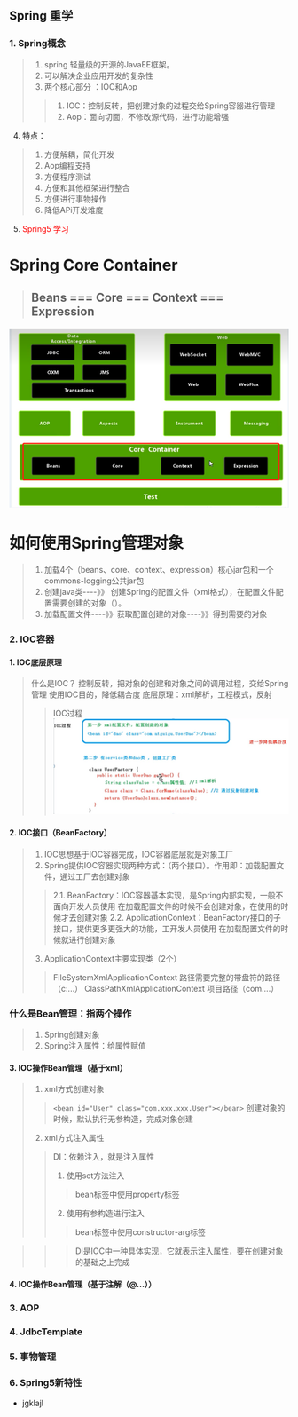 ## Spring 重学

### 1. Spring概念

> 1. spring 轻量级的开源的JavaEE框架。
>2. 可以解决企业应用开发的复杂性
>3. 两个核心部分 ：IOC和Aop
>> 1. IOC：控制反转，把创建对象的过程交给Spring容器进行管理
>>2. Aop：面向切面，不修改源代码，进行功能增强

4. 特点：

> 1. 方便解耦，简化开发
>2. Aop编程支持
>3. 方便程序测试
>4. 方便和其他框架进行整合
>5. 方便进行事物操作
>6. 降低APi开发难度

5. <font color=red>Spring5 学习</font>

# Spring Core Container

> ## Beans === Core === Context === Expression
<img src="./imgs/spring结构图.png">

# 如何使用Spring管理对象

> 1. 加载4个（beans、core、context、expression）核心jar包和一个commons-logging公共jar包
> 2. 创建java类----》》 创建Spring的配置文件（xml格式），在配置文件配置需要创建的对象（<bean id="" class=""/>）。
> 3. 加载配置文件----》》获取配置创建的对象----》》得到需要的对象

### 2. IOC容器

#### 1. IOC底层原理

> 什么是IOC？
> 控制反转，把对象的创建和对象之间的调用过程，交给Spring管理
> 使用IOC目的，降低耦合度
> 底层原理：xml解析，工程模式，反射
>> IOC过程 
>> <img src="./imgs/IOC过程.png">

#### 2. IOC接口（BeanFactory）
> 1. IOC思想基于IOC容器完成，IOC容器底层就是对象工厂
> 2. Spring提供IOC容器实现两种方式：（两个接口）。作用即：加载配置文件，通过工厂去创建对象
>> 2.1. BeanFactory：IOC容器基本实现，是Spring内部实现，一般不面向开发人员使用
>> 在加载配置文件的时候不会创建对象，在使用的时候才去创建对象
>> 2.2. ApplicationContext：BeanFactory接口的子接口，提供更多更强大的功能，工开发人员使用
>> 在加载配置文件的时候就进行创建对象
> 3. ApplicationContext主要实现类（2个）
>> FileSystemXmlApplicationContext  路径需要完整的带盘符的路径（c:...）
>> ClassPathXmlApplicationContext  项目路径（com....）
### 什么是Bean管理：指两个操作
> 1. Spring创建对象
> 2. Spring注入属性：给属性赋值
#### 3. IOC操作Bean管理（基于xml）
> 1. xml方式创建对象
>> `<bean id="User" class="com.xxx.xxx.User"></bean>`
>> 创建对象的时候，默认执行无参构造，完成对象创建
> 
> 2. xml方式注入属性
>> DI：依赖注入，就是注入属性
>> 1. 使用set方法注入
>>> bean标签中使用property标签
>> 2. 使用有参构造进行注入
>>> bean标签中使用constructor-arg标签

>>> DI是IOC中一种具体实现，它就表示注入属性，要在创建对象的基础之上完成
#### 4. IOC操作Bean管理（基于注解（@...））

### 3. AOP

### 4. JdbcTemplate

### 5. 事物管理

### 6. Spring5新特性

* jgklajl

